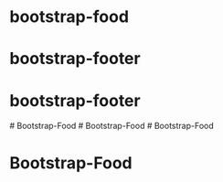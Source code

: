 # bootstrap-food
# bootstrap-footer
# bootstrap-footer
#   B o o t s t r a p - F o o d  
 #   B o o t s t r a p - F o o d  
 # Bootstrap-Food
# Bootstrap-Food

